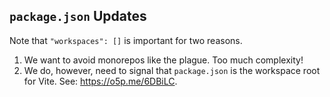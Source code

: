 ## `package.json` Updates

Note that `"workspaces": []` is important for two reasons.

1. We want to avoid monorepos like the plague. Too much complexity!
2. We do, however, need to signal that `package.json` is the workspace root for Vite.
   See: <https://o5p.me/6DBiLC>.
